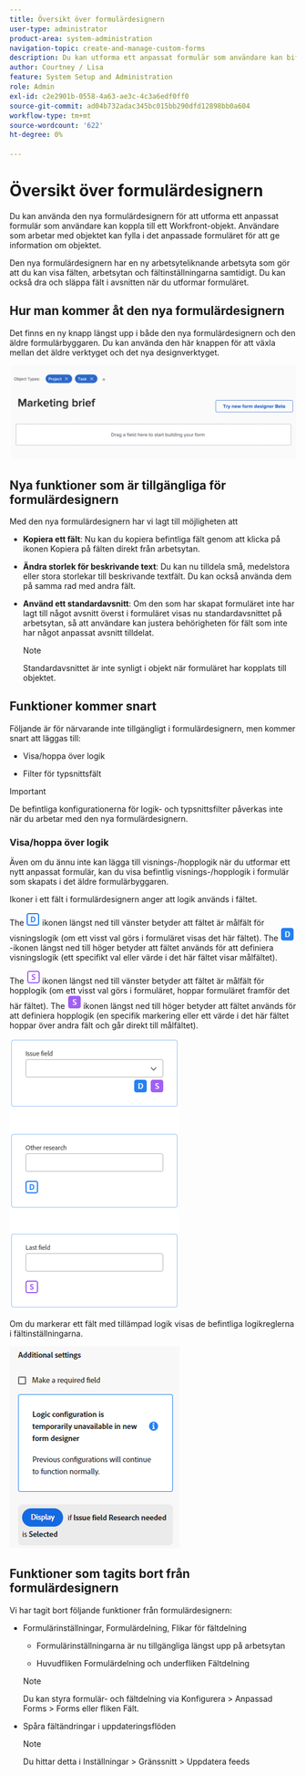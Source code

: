 ```yaml
---
title: Översikt över formulärdesignern
user-type: administrator
product-area: system-administration
navigation-topic: create-and-manage-custom-forms
description: Du kan utforma ett anpassat formulär som användare kan bifoga till ett Workfront-objekt. Användare som arbetar med objektet kan fylla i det anpassade formuläret för att ge information om objektet.
author: Courtney / Lisa
feature: System Setup and Administration
role: Admin
exl-id: c2e2901b-0558-4a63-ae3c-4c3a6edf0ff0
source-git-commit: ad04b732adac345bc015bb290dfd12898bb0a604
workflow-type: tm+mt
source-wordcount: '622'
ht-degree: 0%

---
```


# Översikt över formulärdesignern

Du kan använda den nya formulärdesignern för att utforma ett anpassat formulär som användare kan koppla till ett Workfront-objekt. Användare som arbetar med objektet kan fylla i det anpassade formuläret för att ge information om objektet.

Den nya formulärdesignern har en ny arbetsyteliknande arbetsyta som gör att du kan visa fälten, arbetsytan och fältinställningarna samtidigt. Du kan också dra och släppa fält i avsnitten när du utformar formuläret.

<!-- add screenshot when field settings empty state is ready -->

## Hur man kommer åt den nya formulärdesignern

Det finns en ny knapp längst upp i både den nya formulärdesignern och den äldre formulärbyggaren. Du kan använda den här knappen för att växla mellan det äldre verktyget och det nya designverktyget.

![Växla till ny formulärdesigner](assets/switch-views.png)

## Nya funktioner som är tillgängliga för formulärdesignern

Med den nya formulärdesignern har vi lagt till möjligheten att

* **Kopiera ett fält**: Nu kan du kopiera befintliga fält genom att klicka på ikonen Kopiera på fälten direkt från arbetsytan.

* **Ändra storlek för beskrivande text**: Du kan nu tilldela små, medelstora eller stora storlekar till beskrivande textfält. Du kan också använda dem på samma rad med andra fält.

* **Använd ett standardavsnitt**: Om den som har skapat formuläret inte har lagt till något avsnitt överst i formuläret visas nu standardavsnittet på arbetsytan, så att användare kan justera behörigheten för fält som inte har något anpassat avsnitt tilldelat.

  >[!NOTE]
  >
  >Standardavsnittet är inte synligt i objekt när formuläret har kopplats till objektet.

## Funktioner kommer snart

Följande är för närvarande inte tillgängligt i formulärdesignern, men kommer snart att läggas till:

* Visa/hoppa över logik

* Filter för typsnittsfält

>[!IMPORTANT]
>
>De befintliga konfigurationerna för logik- och typsnittsfilter påverkas inte när du arbetar med den nya formulärdesignern.

### Visa/hoppa över logik

Även om du ännu inte kan lägga till visnings-/hopplogik när du utformar ett nytt anpassat formulär, kan du visa befintlig visnings-/hopplogik i formulär som skapats i det äldre formulärbyggaren.

Ikoner i ett fält i formulärdesignern anger att logik används i fältet.

The ![Visningslogik för målfält](assets/display-logic-bottom-left.png) ikonen längst ned till vänster betyder att fältet är målfält för visningslogik (om ett visst val görs i formuläret visas det här fältet). The ![Definiera ikon för visningslogik](assets/display-logic-bottom-right.png) -ikonen längst ned till höger betyder att fältet används för att definiera visningslogik (ett specifikt val eller värde i det här fältet visar målfältet).

The ![Hoppa över logik för målfält](assets/skip-logic-bottom-left.png) ikonen längst ned till vänster betyder att fältet är målfält för hopplogik (om ett visst val görs i formuläret, hoppar formuläret framför det här fältet). The ![Definiera ikon för hopplogik](assets/skip-logic-bottom-right.png) ikonen längst ned till höger betyder att fältet används för att definiera hopplogik (en specifik markering eller ett värde i det här fältet hoppar över andra fält och går direkt till målfältet).

![Logic icons](assets/logic-icons-3.png)

Om du markerar ett fält med tillämpad logik visas de befintliga logikreglerna i fältinställningarna.

![Logikregler](assets/form-designer-view-only-logic.png)

## Funktioner som tagits bort från formulärdesignern

Vi har tagit bort följande funktioner från formulärdesignern:


* Formulärinställningar, Formulärdelning, Flikar för fältdelning

   * Formulärinställningarna är nu tillgängliga längst upp på arbetsytan

   * Huvudfliken Formulärdelning och underfliken Fältdelning

  >[!NOTE]
  >
  >Du kan styra formulär- och fältdelning via Konfigurera > Anpassad Forms > Forms eller fliken Fält.

* Spåra fältändringar i uppdateringsflöden
  >[!NOTE]
  >
  >Du hittar detta i Inställningar > Gränssnitt > Uppdatera feeds
